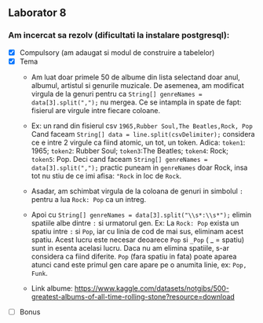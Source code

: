 ## Laborator 8

### Am incercat sa rezolv (dificultati la instalare postgresql):

* [x] Compulsory (am adaugat si modul de construire a tabelelor)
* [x] Tema  
  * Am luat doar primele 50 de albume din lista selectand doar anul, albumul, 
    artistul si genurile muzicale. De asemenea, am modificat virgula de la 
    genuri pentru ca `String[] genreNames = data[3].split(",");` nu
    mergea. Ce se intampla in spate de fapt: fisierul are virgule intre fiecare
    coloane. 
  * Ex: un rand din fisierul csv `1965,Rubber Soul,The Beatles,Rock, Pop`
  Cand faceam `String[] data = line.split(csvDelimiter);` considera 
  ce e intre 2 virgule ca fiind atomic, un tot, un token. Adica: `token1`: 1965;
  `token2`: Rubber Soul; `token3`:The Beatles; `token4`: Rock; \
  `token5`: Pop. Deci cand faceam `String[] genreNames = data[3].split(",");` practic puneam in `genreNames` doar Rock, insa
  tot nu stiu de ce imi afisa: `"Rock` in loc de `Rock`.
  * Asadar, am schimbat virgula de la coloana de genuri in simbolul `:` 
  pentru a lua `Rock: Pop` ca un intreg.
  * Apoi cu `String[] genreNames = data[3].split("\\s*:\\s*");` elimin
  spatiile albe dintre `:` si urmatorul gen. Ex: La `Rock: Pop` exista un 
  spatiu intre `:` si `Pop`, iar cu linia de cod de mai sus, eliminam acest 
  spatiu. Acest lucru este necesar deoarece `Pop` si `_Pop` ( _ = spatiu)
  sunt in esenta acelasi lucru. Daca nu am elimina spatiile, s-ar considera 
  ca fiind diferite. `Pop` (fara spatiu in fata) poate aparea atunci cand este
  primul gen care apare pe o anumita linie, ex: `Pop, Funk`.
  
  * Link albume: https://www.kaggle.com/datasets/notgibs/500-greatest-albums-of-all-time-rolling-stone?resource=download 
* [ ] Bonus